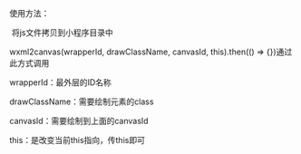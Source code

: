 使用方法： 

​	将js文件拷贝到小程序目录中

   wxml2canvas(wrapperId, drawClassName, canvasId, this).then(() => {})通过此方式调用

   wrapperId：最外层<view>的ID名称

  drawClassName：需要绘制元素的class

  canvasId：需要绘制到上面的canvasId

  this：是改变当前this指向，传this即可